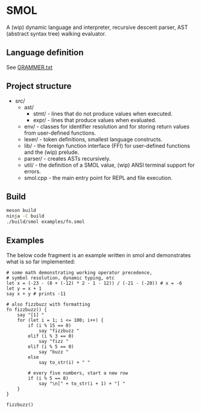 # SMOL
A (wip) dynamic language and interpreter, recursive descent parser, AST (abstract syntax tree) walking evaluator.

## Language definition
See [GRAMMER.txt](GRAMMER.txt)
## Project structure
- src/
    - ast/
        - stmt/ - lines that do not produce values when executed.
        - expr/ - lines that produce values when evaluated.
    - env/ - classes for identifier resolution and for storing return values from user-defined functions.
    - lexer/ - token definitions, smallest language constructs.
    - lib/ - the foreign function interface (FFI) for user-defined functions and the (wip) prelude.
    - parser/ - creates ASTs recursively.
    - util/ - the definition of a SMOL value, (wip) ANSI terminal support for errors.
    - smol.cpp - the main entry point for REPL and file execution.

## Build
```sh
meson build
ninja -C build
./build/smol examples/fn.smol
```
## Examples
The below code fragment is an example written in smol and demonstrates what is so far implemented:
```
# some math demonstrating working operator precedence,
# symbol resolution, dynamic typing, etc
let x = (-23 - (8 + (-12) * 2 - 1 - 12)) / (-21 - (-20)) # x = -6
let y = x + 1
say x + y # prints -11

# also fizzbuzz with formatting
fn fizzbuzz() {
    say "[1] "
    for (let i = 1; i <= 100; i++) {
        if (i % 15 == 0)
            say "fizzbuzz "
        elif (i % 3 == 0)
            say "fizz "
        elif (i % 5 == 0)
            say "buzz "
        else
            say to_str(i) + " "

        # every five numbers, start a new row
        if (i % 5 == 0)
            say "\n[" + to_str(i + 1) + "] "
    }
}

fizzbuzz()
```
